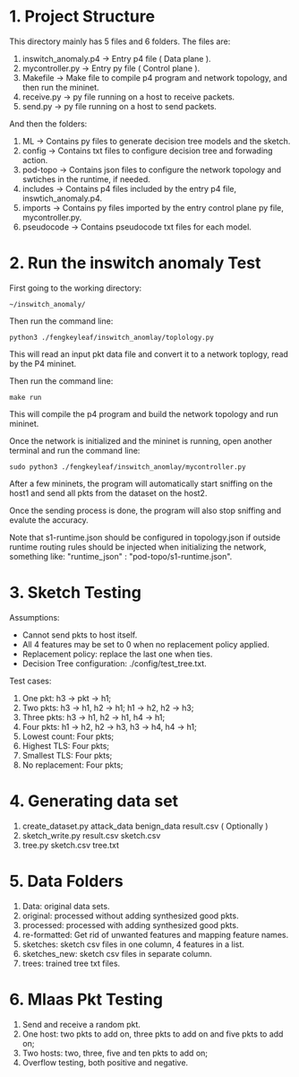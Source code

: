 # 1. Project Structure

This directory mainly has 5 files and 6 folders. The files are:

1. inswitch_anomaly.p4 -> Entry p4 file ( Data plane ).
2. mycontroller.py -> Entry py file ( Control plane ).
3. Makefile -> Make file to compile p4 program and network topology, and then run the mininet.
4. receive.py -> py file running on a host to receive packets.
5. send.py -> py file running on a host to send packets.

And then the folders:

1. ML -> Contains py files to generate decision tree models and the sketch.
2. config -> Contains txt files to configure decision tree and forwading action.
3. pod-topo -> Contains json files to configure the network topology and swtiches in the runtime, if needed.
4. includes -> Contains p4 files included by the entry p4 file, inswtich_anomaly.p4.
5. imports -> Contains py files imported by the entry control plane py file, mycontroller.py.
6. pseudocode -> Contains pseudocode txt files for each model.

# 2. Run the inswitch anomaly Test

First going to the working directory:

`~/inswitch_anomaly/`

Then run the command line:

`python3 ./fengkeyleaf/inswitch_anomlay/toplology.py`

This will read an input pkt data file and convert it to a network toplogy, read by the P4 mininet.

Then run the command line:

`make run`

This will compile the p4 program and build the network topology and run mininet.

Once the network is initialized and the mininet is running, open another terminal and run the command line:

`sudo python3 ./fengkeyleaf/inswitch_anomlay/mycontroller.py`

After a few mininets, the program will automatically start sniffing on the host1 and send all pkts from the dataset on the host2.

Once the sending process is done, the program will also stop sniffing and evalute the accuracy.

Note that s1-runtime.json should be configured in topology.json if outside runtime routing rules should be injected when initializing the network, something like: "runtime_json" : "pod-topo/s1-runtime.json".

# 3. Sketch Testing

Assumptions: 
- Cannot send pkts to host itself.
- All 4 features may be set to 0 when no replacement policy applied.
- Replacement policy: replace the last one when ties.
- Decision Tree configuration: ./config/test_tree.txt.

Test cases:

1. One pkt: h3 -> pkt -> h1;
2. Two pkts: h3 -> h1, h2 -> h1; h1 -> h2, h2 -> h3;
3. Three pkts: h3 -> h1, h2 -> h1, h4 -> h1;
4. Four pkts: h1 -> h2, h2 -> h3, h3 -> h4, h4 -> h1;
5. Lowest count: Four pkts;
6. Highest TLS: Four pkts;
7. Smallest TLS: Four pkts;
8. No replacement: Four pkts;

# 4. Generating data set

1. create_dataset.py attack_data benign_data result.csv ( Optionally )
2. sketch_write.py result.csv sketch.csv
3. tree.py sketch.csv tree.txt

#  5. Data Folders

1. Data: original data sets.
2. original: processed without adding synthesized good pkts.
3. processed: processed with adding synthesized good pkts.
4. re-formatted: Get rid of unwanted features and mapping feature names.
5. sketches: sketch csv files in one column, 4 features in a list.
6. sketches_new: sketch csv files in separate column.
7. trees: trained tree txt files.

# 6. Mlaas Pkt Testing

1. Send and receive a random pkt.
2. One host: two pkts to add on, three pkts to add on and five pkts to add on;
3. Two hosts: two, three, five and ten pkts to add on;
4. Overflow testing, both positive and negative.